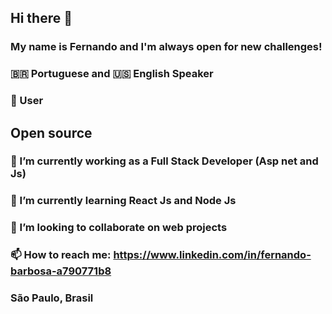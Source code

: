 ## Hi there 👋

### My name is Fernando and I'm always open for new challenges!
### 🇧🇷 Portuguese and 🇺🇸 English Speaker
### 🐧 User
## Open source 
### 🔭 I’m currently working as a Full Stack Developer (Asp net and Js)
### 🌱 I’m currently learning React Js and Node Js
### 👯 I’m looking to collaborate on web projects
### 📫 How to reach me: https://www.linkedin.com/in/fernando-barbosa-a790771b8
### São Paulo, Brasil


